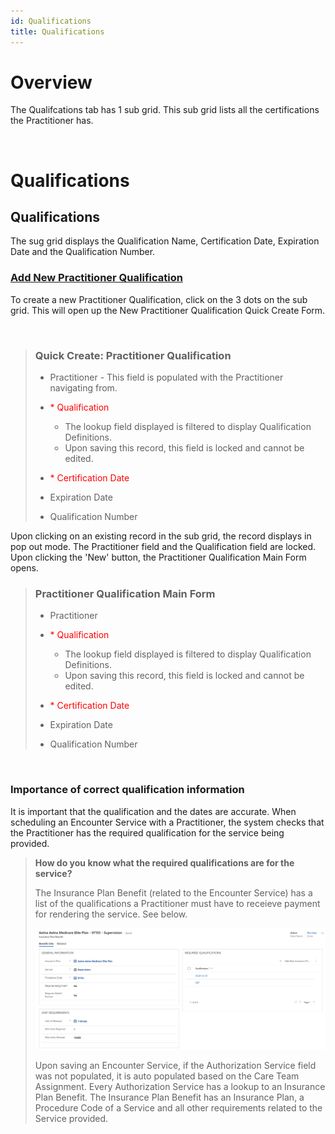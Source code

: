 ```yaml
---
id: Qualifications
title: Qualifications
---
```

# Overview

The Qualifcations tab has 1 sub grid. This sub grid lists all the certifications the Practitioner has.   

<br>

# Qualifications

## Qualifications 

The sug grid displays the Qualification Name, Certification Date, Expiration Date and the Qualification Number. 

 ### <u> Add New Practitioner Qualification </u>
 
 To create a new Practitioner Qualification, click on the 3 dots on the sub grid. This will open up the New Practitioner Qualification Quick Create Form.

<br>

> ### Quick Create: Practitioner Qualification
>
> - Practitioner - This field is populated with the Practitioner navigating from.
> - <span style="color:red"> * </style>Qualification
>
>   - The lookup field displayed is filtered to display Qualification Definitions.
>   - Upon saving this record, this field is locked and cannot be edited. 
> - <span style="color:red"> * </style>Certification Date
> - Expiration Date
> - Qualification Number 
>

Upon clicking on an existing record in the sub grid, the record displays in pop out mode. The Practitioner field and the Qualification field are locked. 
Upon clicking the 'New' button, the Practitioner Qualification Main Form opens. 

> ### Practitioner Qualification Main Form
>
> - Practitioner
> - <span style="color:red"> * </style>Qualification
>
>   - The lookup field displayed is filtered to display Qualification Definitions.
>   - Upon saving this record, this field is locked and cannot be edited. 
> - <span style="color:red"> * </style>Certification Date
> - Expiration Date
> - Qualification Number 
>

<br>

### <b> Importance of correct qualification information </b>

It is important that the qualification and the dates are accurate. When scheduling an Encounter Service with a Practitioner, the system checks that the Practitioner has the required qualification for the service being provided.
 
> <b>How do you know what the required qualifications are for the service? </b>
>
> The Insurance Plan Benefit (related to the Encounter Service) has a list of the qualifications a Practitioner must have to receieve payment for rendering the service. See below. 
>
> <img src ="/static/img/PractitionerQualification.jpg" width="700"/>
>
> Upon saving an Encounter Service, if the Authorization Service field was not populated, it is auto populated based on the Care Team Assignment. Every Authorization Service has a lookup to an Insurance Plan Benefit. The Insurance Plan Benefit has an Insurance Plan, a Procedure Code of a Service and all other requirements related to the Service provided.